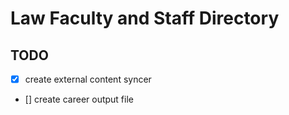 # Law Faculty and Staff Directory

## TODO

- [x] create external content syncer
- [] create career output file
